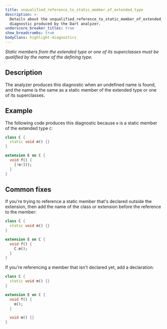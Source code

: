 ```yaml
---
title: unqualified_reference_to_static_member_of_extended_type
description: >-
  Details about the unqualified_reference_to_static_member_of_extended_type
  diagnostic produced by the Dart analyzer.
underscore_breaker_titles: true
show_breadcrumbs: true
bodyClass: highlight-diagnostics
---
```


_Static members from the extended type or one of its superclasses must be
qualified by the name of the defining type._

## Description

The analyzer produces this diagnostic when an undefined name is found, and
the name is the same as a static member of the extended type or one of its
superclasses.

## Example

The following code produces this diagnostic because `m` is a static member
of the extended type `C`:

```dart
class C {
  static void m() {}
}

extension E on C {
  void f() {
    [!m!]();
  }
}
```

## Common fixes

If you're trying to reference a static member that's declared outside the
extension, then add the name of the class or extension before the reference
to the member:

```dart
class C {
  static void m() {}
}

extension E on C {
  void f() {
    C.m();
  }
}
```

If you're referencing a member that isn't declared yet, add a declaration:

```dart
class C {
  static void m() {}
}

extension E on C {
  void f() {
    m();
  }

  void m() {}
}
```

